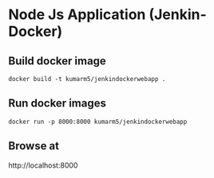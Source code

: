 # Node Js Application (Jenkin-Docker)

## Build docker image
```docker build -t kumarm5/jenkindockerwebapp .```

## Run docker images

```docker run -p 8000:8000 kumarm5/jenkindockerwebapp```

## Browse at

http://localhost:8000


